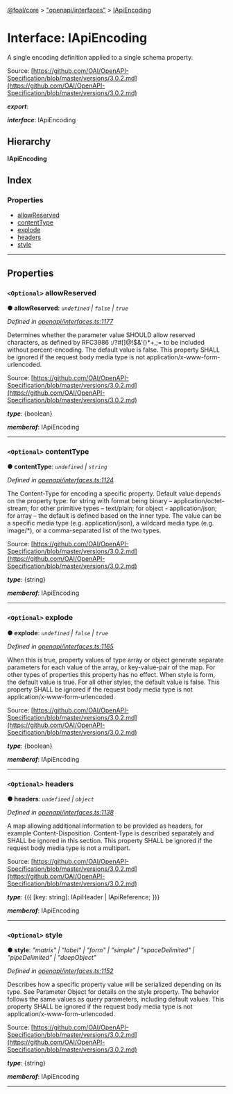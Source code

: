 [@foal/core](../README.md) > ["openapi/interfaces"](../modules/_openapi_interfaces_.md) > [IApiEncoding](../interfaces/_openapi_interfaces_.iapiencoding.md)

# Interface: IApiEncoding

A single encoding definition applied to a single schema property.

Source: [https://github.com/OAI/OpenAPI-Specification/blob/master/versions/3.0.2.md](https://github.com/OAI/OpenAPI-Specification/blob/master/versions/3.0.2.md)

*__export__*: 

*__interface__*: IApiEncoding

## Hierarchy

**IApiEncoding**

## Index

### Properties

* [allowReserved](_openapi_interfaces_.iapiencoding.md#allowreserved)
* [contentType](_openapi_interfaces_.iapiencoding.md#contenttype)
* [explode](_openapi_interfaces_.iapiencoding.md#explode)
* [headers](_openapi_interfaces_.iapiencoding.md#headers)
* [style](_openapi_interfaces_.iapiencoding.md#style)

---

## Properties

<a id="allowreserved"></a>

### `<Optional>` allowReserved

**● allowReserved**: *`undefined` \| `false` \| `true`*

*Defined in [openapi/interfaces.ts:1177](https://github.com/FoalTS/foal/blob/7934e4d7/packages/core/src/openapi/interfaces.ts#L1177)*

Determines whether the parameter value SHOULD allow reserved characters, as defined by RFC3986 :/?#\[\]@!$&'()\*+,;= to be included without percent-encoding. The default value is false. This property SHALL be ignored if the request body media type is not application/x-www-form-urlencoded.

Source: [https://github.com/OAI/OpenAPI-Specification/blob/master/versions/3.0.2.md](https://github.com/OAI/OpenAPI-Specification/blob/master/versions/3.0.2.md)

*__type__*: {boolean}

*__memberof__*: IApiEncoding

___
<a id="contenttype"></a>

### `<Optional>` contentType

**● contentType**: *`undefined` \| `string`*

*Defined in [openapi/interfaces.ts:1124](https://github.com/FoalTS/foal/blob/7934e4d7/packages/core/src/openapi/interfaces.ts#L1124)*

The Content-Type for encoding a specific property. Default value depends on the property type: for string with format being binary – application/octet-stream; for other primitive types – text/plain; for object - application/json; for array – the default is defined based on the inner type. The value can be a specific media type (e.g. application/json), a wildcard media type (e.g. image/\*), or a comma-separated list of the two types.

Source: [https://github.com/OAI/OpenAPI-Specification/blob/master/versions/3.0.2.md](https://github.com/OAI/OpenAPI-Specification/blob/master/versions/3.0.2.md)

*__type__*: {string}

*__memberof__*: IApiEncoding

___
<a id="explode"></a>

### `<Optional>` explode

**● explode**: *`undefined` \| `false` \| `true`*

*Defined in [openapi/interfaces.ts:1165](https://github.com/FoalTS/foal/blob/7934e4d7/packages/core/src/openapi/interfaces.ts#L1165)*

When this is true, property values of type array or object generate separate parameters for each value of the array, or key-value-pair of the map. For other types of properties this property has no effect. When style is form, the default value is true. For all other styles, the default value is false. This property SHALL be ignored if the request body media type is not application/x-www-form-urlencoded.

Source: [https://github.com/OAI/OpenAPI-Specification/blob/master/versions/3.0.2.md](https://github.com/OAI/OpenAPI-Specification/blob/master/versions/3.0.2.md)

*__type__*: {boolean}

*__memberof__*: IApiEncoding

___
<a id="headers"></a>

### `<Optional>` headers

**● headers**: *`undefined` \| `object`*

*Defined in [openapi/interfaces.ts:1138](https://github.com/FoalTS/foal/blob/7934e4d7/packages/core/src/openapi/interfaces.ts#L1138)*

A map allowing additional information to be provided as headers, for example Content-Disposition. Content-Type is described separately and SHALL be ignored in this section. This property SHALL be ignored if the request body media type is not a multipart.

Source: [https://github.com/OAI/OpenAPI-Specification/blob/master/versions/3.0.2.md](https://github.com/OAI/OpenAPI-Specification/blob/master/versions/3.0.2.md)

*__type__*: {({ \[key: string\]: IApiHeader \| IApiReference; })}

*__memberof__*: IApiEncoding

___
<a id="style"></a>

### `<Optional>` style

**● style**: *"matrix" \| "label" \| "form" \| "simple" \| "spaceDelimited" \| "pipeDelimited" \| "deepObject"*

*Defined in [openapi/interfaces.ts:1152](https://github.com/FoalTS/foal/blob/7934e4d7/packages/core/src/openapi/interfaces.ts#L1152)*

Describes how a specific property value will be serialized depending on its type. See Parameter Object for details on the style property. The behavior follows the same values as query parameters, including default values. This property SHALL be ignored if the request body media type is not application/x-www-form-urlencoded.

Source: [https://github.com/OAI/OpenAPI-Specification/blob/master/versions/3.0.2.md](https://github.com/OAI/OpenAPI-Specification/blob/master/versions/3.0.2.md)

*__type__*: {string}

*__memberof__*: IApiEncoding

___

